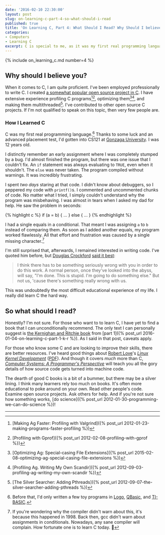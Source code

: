 ```yaml
---
date: '2016-02-10 22:30:00'
layout: post
slug: on-learning-c-part-4-so-what-should-i-read
published: true
title: 'On Learning C, Part 4: What Should I Read? Why Should I believe you?'
categories:
- Computers
- Learning C
excerpt: C is special to me, as it was my first real programming language.
---
```


{% include on_learning_c.md number=4 %}

## Why should I believe you?

When it comes to C, I am quite proficient. I've been employed professionally to write C. I created [a somewhat popular open source project in C](/ag/). I have extensive experience profiling C programs[^1][^2], optimizing them[^3][^4], and making them multithreaded[^5]. I've contributed to other open source C projects. If I'm not qualified to speak on this topic, then very few people are.


### How I Learned C

C was my first real programming language.[^6] Thanks to some luck and an advanced placement test, I'd gotten into CS121 at [Gonzaga University](https://en.wikipedia.org/wiki/Gonzaga_University). I was 12 years old.

I distinctly remember an early assignment where I was completely stumped by a bug. I'd almost finished the program, but there was one issue that I couldn't fix. An `if` statement was always evaluating to `TRUE`, even when it shouldn't. The `else` was never taken. The program compiled without warnings. It was incredibly frustrating.

I spent *two days* staring at that code. I didn't know about debuggers, so I peppered my code with `printf()`s. I commented and uncommented chunks of code. No matter what I tried, I simply couldn't understand why the program was misbehaving. I was almost in tears when I asked my dad for help. He saw the problem in seconds:

{% highlight c %}
if (a = b) {
  ...
} else {
  ...
}
{% endhighlight %}

I had a single equals in a conditional. That meant I was assigning `a` to `b` instead of comparing them. As soon as I added another equals, my program worked flawlessly. All that effort and frustration was caused by a single missing character.[^7]

I'm still surprised that, afterwards, I remained interested in writing code. I've quoted him before, but [Douglas Crockford](http://www.crockford.com/) [said it best](http://www.youtube.com/watch?v=taaEzHI9xyY#t=26m50s):

>I think there has to be something seriously wrong with you in order to do this work. A normal person, once they've looked into the abyss, will say, "I'm done. This is stupid. I'm going to do something else." But not us, 'cause there's something really wrong with us.

This was undoubtedly the most difficult educational experience of my life. I really did learn C the hard way.


## So what should I read?

Honestly? I'm not sure. For those who want to to learn C, I have yet to find a book that I can unconditionally recommend. The only text I can personally suggest is [the Kernighan and Ritchie book](https://en.wikipedia.org/wiki/The_C_Programming_Language) from [part 1]({% post_url 2016-01-04-on-learning-c-part-1-k-r %}). As I said in that post, caveats apply.

For those who know some C and are looking to improve their skills, there are better resources. I've heard good things about [Robert Love](https://www.rlove.org/)'s [*Linux Kernel Development*](http://www.amazon.com/Linux-Kernel-Development-3rd-Edition/dp/0672329468) ([PDF](http://moodle2.insa-lyon.fr/pluginfile.php/16715/course/section/4469/Linux%20Kernel%20Development%203rd%20Edition%20-%20Love%20-%202010.pdf)). And though it covers *much* more than C, [*Computer Systems: A Programmer's Perspective*](http://www.amazon.com/Computer-Systems-Programmers-Perspective-Edition/dp/0136108040) will teach you all the gory details of how source code gets turned into machine code.

<!-- There are also a few resources I haven't reviewed, bu
[Modern C](http://icube-icps.unistra.fr/index.php/File:ModernC.pdf) by [Jens Gustedt](http://icube-icps.unistra.fr/index.php/Jens_Gustedt)

C Programming: A Modern Approach

http://www.amazon.com/Programming-Modern-Approach-2nd-Edition/dp/0393979504/
 -->

The dearth of good C books is a bit of a bummer, but there may be a silver lining. I think many learners rely too much on books. It's often more educational to poke around on your own. Read other people's code. Examine open source projects. Ask others for help. And if you're not sure how something works, [do science]({% post_url 2012-01-30-programming-we-can-do-science %})!

---

[^1]: [Making Ag Faster: Profiling with Valgrind]({% post_url 2012-01-23-making-programs-faster-profiling %})

[^2]: [Profiling with Gprof]({% post_url 2012-02-08-profiling-with-gprof %})

[^3]: [Optimizing Ag: Special-casing File Extensions]({% post_url 2015-02-08-optimizing-ag-special-casing-file-extensions %})

[^4]: [Profiling Ag. Writing My Own Scandir]({% post_url 2012-09-03-profiling-ag-writing-my-own-scandir %})

[^5]: [The Silver Searcher: Adding Pthreads]({% post_url 2012-09-07-the-silver-searcher-adding-pthreads %})

[^6]: Before that, I'd only written a few toy programs in [Logo](https://en.wikipedia.org/wiki/Logo_%28programming_language%29), [QBasic](https://en.wikipedia.org/wiki/QBasic), and [TI-BASIC](https://en.wikipedia.org/wiki/TI-BASIC).

[^7]: If you're wondering why the compiler didn't warn about this, it's because this happened in 1998. Back then, gcc didn't warn about assignments in conditionals. Nowadays, any sane compiler will complain. How fortunate one is to learn C today. 🙂
